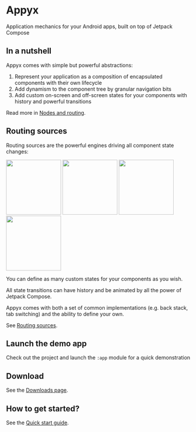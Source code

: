 # Appyx


Application mechanics for your Android apps, built on top of Jetpack Compose


## In a nutshell

Appyx comes with simple but powerful abstractions:

1. Represent your application as a composition of encapsulated components with their own lifecycle
2. Add dynamism to the component tree by granular navigation bits
3. Add custom on-screen and off-screen states for your components with history and powerful transitions

Read more in [Nodes and routing](basics/nodes-and-routing.md).


## Routing sources

Routing sources are the powerful engines driving all component state changes:

<img src="https://i.imgur.com/8gy3Ghb.gif" width="150"> <img src="https://i.imgur.com/Kj0P85H.gif" width="150"> <img src="https://i.imgur.com/N8rEPrJ.gif" width="150"> <img src="https://i.imgur.com/esLXh61.gif" width="150">

You can define as many custom states for your components as you wish. 

All state transitions can have history and be animated by all the power of Jetpack Compose. 

Appyx comes with both a set of common implementations (e.g. back stack, tab switching) and the ability to define your own.  

See [Routing sources](routingsources/index.md).


## Launch the demo app

Check out the project and launch the `:app` module for a quick demonstration


## Download

See the [Downloads page](setup/downloads.md).


## How to get started?

See the [Quick start guide](setup/quickstart.md).
